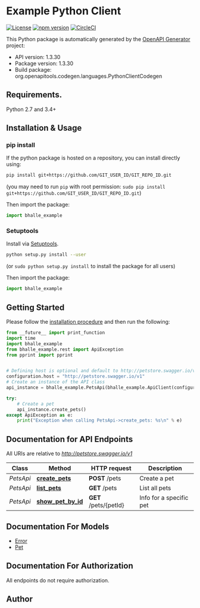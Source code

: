 # Example Python Client
[![License](https://img.shields.io/badge/License-Apache%202.0-blue.svg)](https://opensource.org/licenses/Apache-2.0) [![npm version](https://badge.fury.io/py/bhalle-example.svg)](https://badge.fury.io/py/bhalle-example) [![CircleCI](https://circleci.com/gh/bhalle/client-python.svg?style=svg)](https://circleci.com/gh/bhalle/client-python)

This Python package is automatically generated by the [OpenAPI Generator](https://openapi-generator.tech) project:

- API version: 1.3.30
- Package version: 1.3.30
- Build package: org.openapitools.codegen.languages.PythonClientCodegen

## Requirements.

Python 2.7 and 3.4+

## Installation & Usage
### pip install

If the python package is hosted on a repository, you can install directly using:

```sh
pip install git+https://github.com/GIT_USER_ID/GIT_REPO_ID.git
```
(you may need to run `pip` with root permission: `sudo pip install git+https://github.com/GIT_USER_ID/GIT_REPO_ID.git`)

Then import the package:
```python
import bhalle_example 
```

### Setuptools

Install via [Setuptools](http://pypi.python.org/pypi/setuptools).

```sh
python setup.py install --user
```
(or `sudo python setup.py install` to install the package for all users)

Then import the package:
```python
import bhalle_example
```

## Getting Started

Please follow the [installation procedure](#installation--usage) and then run the following:

```python
from __future__ import print_function
import time
import bhalle_example
from bhalle_example.rest import ApiException
from pprint import pprint


# Defining host is optional and default to http://petstore.swagger.io/v1
configuration.host = "http://petstore.swagger.io/v1"
# Create an instance of the API class
api_instance = bhalle_example.PetsApi(bhalle_example.ApiClient(configuration))

try:
    # Create a pet
    api_instance.create_pets()
except ApiException as e:
    print("Exception when calling PetsApi->create_pets: %s\n" % e)

```

## Documentation for API Endpoints

All URIs are relative to *http://petstore.swagger.io/v1*

Class | Method | HTTP request | Description
------------ | ------------- | ------------- | -------------
*PetsApi* | [**create_pets**](docs/PetsApi.md#create_pets) | **POST** /pets | Create a pet
*PetsApi* | [**list_pets**](docs/PetsApi.md#list_pets) | **GET** /pets | List all pets
*PetsApi* | [**show_pet_by_id**](docs/PetsApi.md#show_pet_by_id) | **GET** /pets/{petId} | Info for a specific pet


## Documentation For Models

 - [Error](docs/Error.md)
 - [Pet](docs/Pet.md)


## Documentation For Authorization

 All endpoints do not require authorization.

## Author





